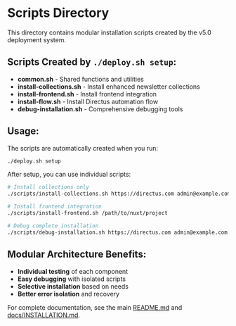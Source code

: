 # Scripts Directory

This directory contains modular installation scripts created by the v5.0 deployment system.

## Scripts Created by `./deploy.sh setup`:

- **common.sh** - Shared functions and utilities
- **install-collections.sh** - Install enhanced newsletter collections
- **install-frontend.sh** - Install frontend integration
- **install-flow.sh** - Install Directus automation flow
- **debug-installation.sh** - Comprehensive debugging tools

## Usage:

The scripts are automatically created when you run:

```bash
./deploy.sh setup
```

After setup, you can use individual scripts:

```bash
# Install collections only
./scripts/install-collections.sh https://directus.com admin@example.com password

# Install frontend integration
./scripts/install-frontend.sh /path/to/nuxt/project

# Debug complete installation
./scripts/debug-installation.sh https://directus.com admin@example.com password
```

## Modular Architecture Benefits:

- **Individual testing** of each component
- **Easy debugging** with isolated scripts
- **Selective installation** based on needs
- **Better error isolation** and recovery

For complete documentation, see the main [README.md](../README.md) and [docs/INSTALLATION.md](../docs/INSTALLATION.md).